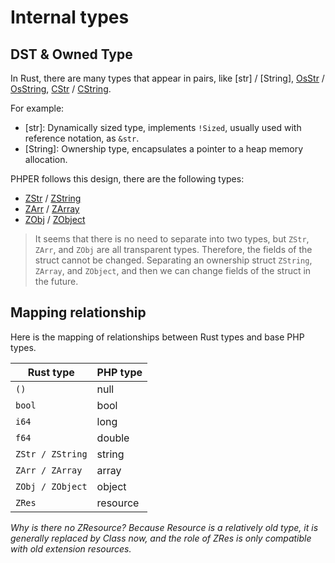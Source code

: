 # Internal types

## DST & Owned Type

In Rust, there are many types that appear in pairs, like [str] / [String],
[OsStr](std::ffi::OsStr) / [OsString](std::ffi::OsString),
[CStr](std::ffi::CStr) / [CString](std::ffi::CString).

For example:

- [str]: Dynamically sized type, implements `!Sized`, usually used with reference
  notation, as `&str`.
- [String]: Ownership type, encapsulates a pointer to a heap memory allocation.

PHPER follows this design, there are the following types:

- [ZStr](phper::strings::ZStr) / [ZString](phper::strings::ZString)
- [ZArr](phper::arrays::ZArr) / [ZArray](phper::arrays::ZArray)
- [ZObj](phper::objects::ZObj) / [ZObject](phper::objects::ZObject)

> It seems that there is no need to separate into two types, but `ZStr`,
> `ZArr`, and `ZObj` are all transparent types. Therefore, the fields of the struct
> cannot be changed. Separating an ownership struct `ZString`, `ZArray`, and `ZObject`,
> and then we can change fields of the struct in the future.

## Mapping relationship

Here is the mapping of relationships between Rust types and base PHP types.

| Rust type        | PHP type |
| ---------------- | -------- |
| `()`             | null     |
| `bool`           | bool     |
| `i64`            | long     |
| `f64`            | double   |
| `ZStr / ZString` | string   |
| `ZArr / ZArray`  | array    |
| `ZObj / ZObject` | object   |
| `ZRes`           | resource |

*Why is there no ZResource? Because Resource is a relatively old type, it*
*is generally replaced by Class now, and the role of ZRes is only compatible*
*with old extension resources.*
